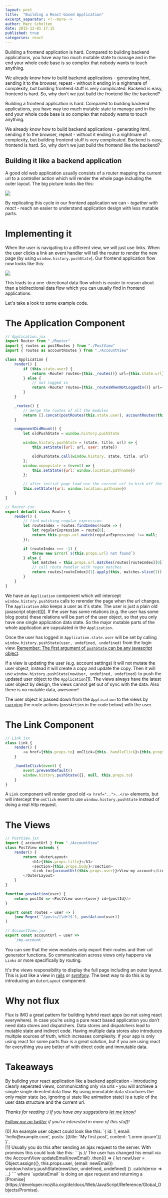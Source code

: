 ```yaml
---
layout: post
title:  "Building a React-based Application"
excerpt_separator: <!--more-->
author: Marc Scholten
date: 2015-12-01 17:15
published: true
categories: react
---
```


Building a frontend application is hard. Compared to building backend applications, you have way too much mutable state to manage and in the end your whole code base is so complex that nobody wants to touch anything.

We already know how to build backend applications - generating html, sending it to the browser, repeat - without it ending in a nightmare of complexity, but building frontend stuff is very complicated. Backend is easy, frontend is hard. So, why don't we just build the frontend like the backend?

<!--more-->

Building a frontend application is hard. Compared to building backend applications, you have way too much mutable state to manage and in the end your whole code base is so complex that nobody wants to touch anything.

We already know how to build backend applications - generating html, sending it to the browser, repeat - without it ending in a nightmare of complexity, but building frontend stuff is very complicated. Backend is easy, frontend is hard. So, why don't we just build the frontend like the backend?

## Building it like a backend application

A good old web application usually consists of a router mapping the current url to a controller action which will render the whole page including the outer layout. The big picture looks like this:

![](http://mpscholten.github.io/assets/good-old-web-application.png)

By replicating this cycle in our frontend application we can - <em>together with react</em> - reach an easier to understand application design with less mutable parts.

# Implementing it
When the user is navigating to a different view, we will just use links. When the user clicks a link an event handler will tell the router to render the new page (by using `window.history.pushState`). Our frontend application flow now looks like this:

![](http://mpscholten.github.io/assets/great-new-react-application.png)

This leads to a one-directional data flow which is easier to reason about than a bidirectional data flow which you can usually find in frontend applications.

Let's take a look to some example code.


# The Application Component 

```js
// Application.jsx
import Router from "./Router"
import { routes as postRoutes } from "./PostView"
import { routes as accountRoutes } from "./AccountView"

class Application {
    render() {
        if (this.state.user) {
            return <Router routes={this._routes()} url={this.state.url}/>
        } else {
            // not logged in
            return <Router routes={this._routesWhenNotLoggedIn()} url={this.state.url}/>
        }
    }

    _routes() {
        // merge the routes of all the modules
        return [].concat(postRoutes(this.state.user), accountRoutes(this.state.user))
    }

    componentDidMount() {
        let oldPushState = window.history.pushState

        window.history.pushState = (state, title, url) => {
            this.setState({url: url, user: state})

            oldPushState.call(window.history, state, title, url)
        };
        window.onpopstate = (event) => {
            this.setState({url: window.location.pathname})
        };

        // after initial page load use the current url to kick off the app
        this.setState({url: window.location.pathname})
    }
}

// Router.jsx
export default class Router {
    render() {
        // find matching regular expression
        let routeIndex = routes.findIndex(route => {
            let regularExpression = route[0];
            return this.props.url.match(regularExpression) !== null;
        });

        if (routeIndex === -1) {
            throw new Error(`${this.props.url} not found`)
        } else {
            let matches = this.props.url.matches(routes[routeIndex][0])
            // call route handler with regex matches
            return routes[routeIndex][1].apply(this, matches.slice(1))
        }
    }
}
```

We have an `Application` component which will intercept `window.history.pushState` calls to rerender the page when the url changes. The `Application` also keeps a user as it's state. The user is just a plain old javascript object[[0]](#note-0). If the user has some relations (e.g. the user has some blog posts) these relations will be part of the user object, so that you only have one single application data state. So the major mutable parts of the whole application are capsulated in the `Application`.

Once the user has logged in `Application.state.user` will be set by calling `window.history.pushState(user, undefined, undefined)` from the login view. [Remember: The first argument of `pushState` can be any javascript object](https://developer.mozilla.org/en-US/docs/Web/API/History/pushState).

If a view is updating the user (e.g. account settings) it will not mutate the user object, instead it will create a copy and update the copy. Then it will use `window.history.pushState(newUser, undefined, undefined)` to push the updated user object to the `Application`[[1]](#note-1). The views always have the latest user object by design, the views cannot get out of sync with the data. Also there is no mutable data, awesome!

The user object is passed down from the `Application` to the views by [currying](https://en.wikipedia.org/wiki/Currying) the route actions (`postAction` in the code below) with the user.


# The Link Component

```js
// Link.jsx
class Link {
    render() {
        <a href={this.props.to} onClick={this._handleClick}>{this.props.children}</a>
    }

    _handleClick(event) {
        event.preventDefault()
        window.history.pushState({}, null, this.props.to)
    }
}
```

A `Link` component will render good old `<a href="..">..</a>` elements, but will intercept the `onClick` event to use `window.history.pushState` instead of doing a real http request.


# The Views

```js
// PostView.jsx
import { accountUrl } from "./AccountView"
class PostView extends {
    render() {
        return <OuterLayout>
            <h1>{this.props.title}</h1>
            <section>{this.props.body}</section>
            <Link to={accountUrl(this.props.user)}>View my account</Link>
        </OuterLayout>
    }
}

function postAction(user) {
    return postId => <PostView user={user} id={postId}/>
}

export const routes = user => [
    [new Regex('^/posts/(\d+)$'), postAction(user)]
]

// AccountView.jsx
export const accountUrl = user =>
    `/my-account`

```

You can see that the view modules only export their routes and their url generator functions. So communication across views only happens via `Links` or more specifically by routing.

It's the views responsibility to display the full page including an outer layout. This is just like a view in [rails](https://github.com/railstutorial/sample_app_rails_4/blob/master/app/views/users/show.html.erb) or [symfony](https://github.com/symfony/symfony-demo/blob/master/app/Resources/views/default/homepage.html.twig). The best way to do this is by introducing an `OuterLayout` component.

# Why not flux

Flux is IMO a great pattern for building hybrid react apps (so not using react everywhere). In case you’re using a pure react based application you don’t need data stores and dispatchers. Data stores and dispatchers lead to mutable state and indirect code. Having multiple data stores also introduces multiple sources of truth, which increases complexity. If your app is only using react for some parts flux is a great solution, but if you are using react for everything you are better of with direct code and immutable data.


# Takeaways

By building your react application like a backend application - introducing clearly seperated views, communicating only via urls - you will archieve a simple single directed data flow. By using immutable data structures the only major state (so, ignoring ui state like animation state) is a tuple of the user data structure and the current url.

<em>Thanks for reading :) If you have any suggestions [let me know](mailto:marcphilipscholten@gmail.com)!</em>

<em>[Follow me on twitter](https://twitter.com/_marcscholten) if you're interested in more of this stuff!</em>

<div id="note-0">
</div>
[0] An example user object could look like this: `{ id: 1, email: 'hello@example.com', posts: [{title: 'My first post', content: 'Lorem ipsum'}] }`.

<div id="note-1">
</div>
[1] Usually you do this after sending an ajax request to the server. With promises this could look like this:
```js
// The user has changed his email via the AccountView
updateEmail(newEmail)
    .then(() => {
        let newUser = Object.assign({}, this.props.user, {email: newEmail})
        window.history.pushState(newUser, undefined, undefined)
    })
    .catch(error => ...)
```
where `updateEmail` is doing an ajax request and returning a [Promise](https://developer.mozilla.org/de/docs/Web/JavaScript/Reference/Global_Objects/Promise).

